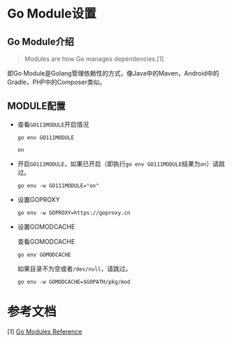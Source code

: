 # Go Module设置

## Go Module介绍
> Modules are how Go manages dependencies.[1]

即Go Module是Golang管理依赖性的方式，像Java中的Maven，Android中的Gradle，PHP中的Composer类似。

## MODULE配置
* 查看`GO111MODULE`开启情况
    ```shell
    go env GO111MODULE
    ```
    ```text
    on
    ```
* 开启`GO111MODULE`，如果已开启（即执行`go env GO111MODULE`结果为`on`）请跳过。
    ```shell
    go env -w GO111MODULE="on"
    ```
* 设置GOPROXY
    ```shell
    go env -w GOPROXY=https://goproxy.cn
    ```
* 设置GOMODCACHE
  
    查看GOMODCACHE
    ```shell
    go env GOMODCACHE
    ```
    如果目录不为空或者`/dev/null`，请跳过。
    ```shell
    go env -w GOMODCACHE=$GOPATH/pkg/mod
    ```


# 参考文档
[1] [Go Modules Reference](https://golang.google.cn/ref/mod)
